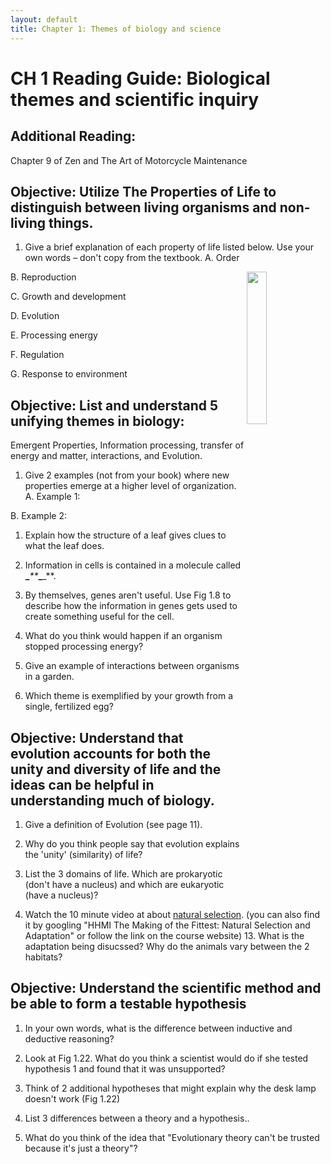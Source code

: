 ```yaml
---
layout: default
title: Chapter 1: Themes of biology and science
---
```


# CH 1 Reading Guide: Biological themes and scientific inquiry

## Additional Reading:

Chapter 9 of Zen and The Art of Motorcycle Maintenance

## Objective: Utilize The Properties of Life to distinguish between living organisms and non-living things.

1. Give a brief explanation of each property of life listed below. Use your own words – don't copy from the textbook. A. Order

  B. Reproduction <img align="right" width="25%" src="campbell_11th.jpeg">

  C. Growth and development

  D. Evolution

  E. Processing energy

  F. Regulation

  G. Response to environment

## Objective: List and understand 5 unifying themes in biology:

Emergent Properties, Information processing, transfer of energy and matter, interactions, and Evolution.

1. Give 2 examples (not from your book) where new properties emerge at a higher level of organization. A. Example 1:

B. Example 2:

1. Explain how the structure of a leaf gives clues to what the leaf does.

2. Information in cells is contained in a molecule called **_**_**_**_**_**.

3. By themselves, genes aren't useful. Use Fig 1.8 to describe how the information in genes gets used to create something useful for the cell.

4. What do you think would happen if an organism stopped processing energy?

5. Give an example of interactions between organisms in a garden.

6. Which theme is exemplified by your growth from a single, fertilized egg?

## Objective: Understand that evolution accounts for both the unity and diversity of life and the ideas can be helpful in understanding much of biology.

1. Give a definition of Evolution (see page 11).

2. Why do you think people say that evolution explains the 'unity' (similarity) of life?

3. List the 3 domains of life. Which are prokaryotic (don't have a nucleus) and which are eukaryotic (have a nucleus)?

4. Watch the 10 minute video at about [natural selection](https://www.biointeractive.org/classroom-resources/making-fittest-natural-selection-and-adaptation). (you can also find it by googling "HHMI The Making of the Fittest: Natural Selection and Adaptation" or follow the link on the course website) 13\. What is the adaptation being disucssed? Why do the animals vary between the 2 habitats?

## Objective: Understand the scientific method and be able to form a testable hypothesis

1. In your own words, what is the difference between inductive and deductive reasoning?

2. Look at Fig 1.22\. What do you think a scientist would do if she tested hypothesis 1 and found that it was unsupported?

3. Think of 2 additional hypotheses that might explain why the desk lamp doesn't work (Fig 1.22)

4. List 3 differences between a theory and a hypothesis..

5. What do you think of the idea that "Evolutionary theory can't be trusted because it's just a theory"?
